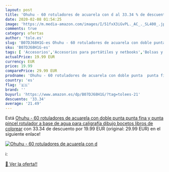 ```yaml
---
layout: post
title: 'Ohuhu - 60 rotuladores de acuarela con d al 33.34 % de descuento'
date: 2020-02-08 01:54:25
image: 'https://m.media-amazon.com/images/I/51fxX3iGvPL._AC_._SL400_.jpg'
comments: true
category: ofertas
author: 'tole.es'
slug: 'B07DJ68H1G-es Ohuhu - 60 rotuladores de acuarela con doble punta punta...'
sku: 'B07DJ68H1G-es'
tags: [ 'Accesorios','Accesorios para portátiles y netbooks','Bolsas y fundas para portátiles y netbooks','Informática','Mochilas para portátiles y netbooks','colorear','rotulador','rotuladores', ]
actualPrice: 19.99 EUR
currency: EUR
price: 19.99
comparePrice: 29.99 EUR
prodname: 'Ohuhu - 60 rotuladores de acuarela con doble punta  punta fina y punta pincel  rotulador a base de agua  para caligrafía  dibujo  bocetos  libros de colorear'
country: 'es'
flag: '🇪🇸'
brand: ''
buyurl: 'https://www.amazon.es/dp/B07DJ68H1G/?tag=tolees-21'
descuento: '33.34'
average: '21.49'
---
```


Está [Ohuhu - 60 rotuladores de acuarela con doble punta  punta fina y punta pincel  rotulador a base de agua  para caligrafía  dibujo  bocetos  libros de colorear](https://www.amazon.es/dp/B07DJ68H1G/?tag=tolees-21) con 33.34 de descuento por 19.99 EUR (original: 29.99 EUR) en el siguiente enlace!

[![Ohuhu - 60 rotuladores de acuarela con d](https://m.media-amazon.com/images/I/51fxX3iGvPL._AC_._SL400_.jpg)](https://www.amazon.es/dp/B07DJ68H1G/?tag=tolees-21)

ℹ️:


[🛒 Ver la oferta!!](https://www.amazon.es/dp/B07DJ68H1G/?tag=tolees-21)
